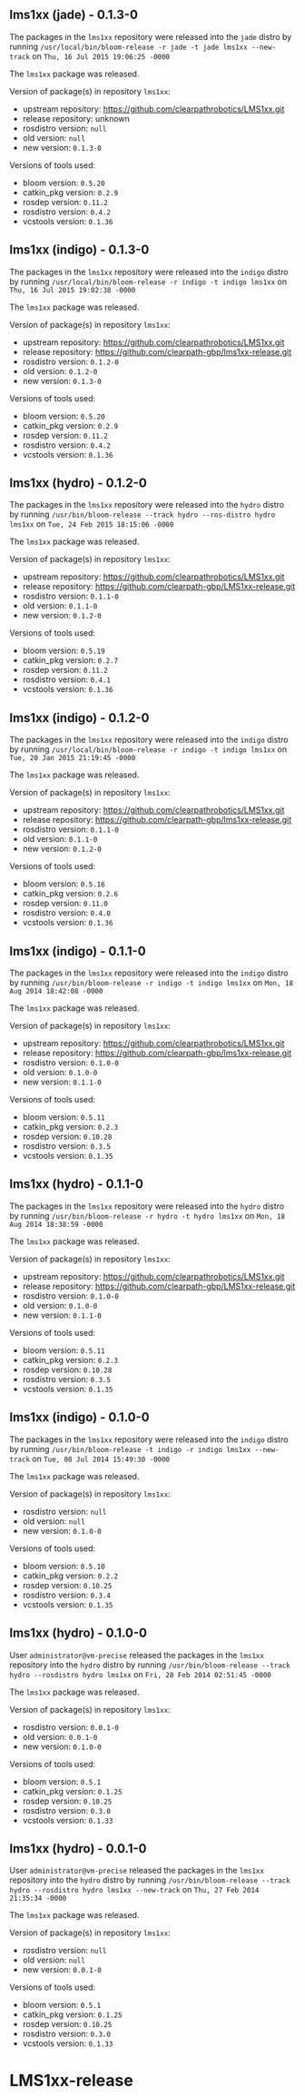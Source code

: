 ## lms1xx (jade) - 0.1.3-0

The packages in the `lms1xx` repository were released into the `jade` distro by running `/usr/local/bin/bloom-release -r jade -t jade lms1xx --new-track` on `Thu, 16 Jul 2015 19:06:25 -0000`

The `lms1xx` package was released.

Version of package(s) in repository `lms1xx`:
- upstream repository: https://github.com/clearpathrobotics/LMS1xx.git
- release repository: unknown
- rosdistro version: `null`
- old version: `null`
- new version: `0.1.3-0`

Versions of tools used:
- bloom version: `0.5.20`
- catkin_pkg version: `0.2.9`
- rosdep version: `0.11.2`
- rosdistro version: `0.4.2`
- vcstools version: `0.1.36`


## lms1xx (indigo) - 0.1.3-0

The packages in the `lms1xx` repository were released into the `indigo` distro by running `/usr/local/bin/bloom-release -r indigo -t indigo lms1xx` on `Thu, 16 Jul 2015 19:02:38 -0000`

The `lms1xx` package was released.

Version of package(s) in repository `lms1xx`:
- upstream repository: https://github.com/clearpathrobotics/LMS1xx.git
- release repository: https://github.com/clearpath-gbp/lms1xx-release.git
- rosdistro version: `0.1.2-0`
- old version: `0.1.2-0`
- new version: `0.1.3-0`

Versions of tools used:
- bloom version: `0.5.20`
- catkin_pkg version: `0.2.9`
- rosdep version: `0.11.2`
- rosdistro version: `0.4.2`
- vcstools version: `0.1.36`


## lms1xx (hydro) - 0.1.2-0

The packages in the `lms1xx` repository were released into the `hydro` distro by running `/usr/bin/bloom-release --track hydro --ros-distro hydro lms1xx` on `Tue, 24 Feb 2015 18:15:06 -0000`

The `lms1xx` package was released.

Version of package(s) in repository `lms1xx`:
- upstream repository: https://github.com/clearpathrobotics/LMS1xx.git
- release repository: https://github.com/clearpath-gbp/LMS1xx-release.git
- rosdistro version: `0.1.1-0`
- old version: `0.1.1-0`
- new version: `0.1.2-0`

Versions of tools used:
- bloom version: `0.5.19`
- catkin_pkg version: `0.2.7`
- rosdep version: `0.11.2`
- rosdistro version: `0.4.1`
- vcstools version: `0.1.36`


## lms1xx (indigo) - 0.1.2-0

The packages in the `lms1xx` repository were released into the `indigo` distro by running `/usr/local/bin/bloom-release -r indigo -t indigo lms1xx` on `Tue, 20 Jan 2015 21:19:45 -0000`

The `lms1xx` package was released.

Version of package(s) in repository `lms1xx`:
- upstream repository: https://github.com/clearpathrobotics/LMS1xx.git
- release repository: https://github.com/clearpath-gbp/lms1xx-release.git
- rosdistro version: `0.1.1-0`
- old version: `0.1.1-0`
- new version: `0.1.2-0`

Versions of tools used:
- bloom version: `0.5.16`
- catkin_pkg version: `0.2.6`
- rosdep version: `0.11.0`
- rosdistro version: `0.4.0`
- vcstools version: `0.1.36`


## lms1xx (indigo) - 0.1.1-0

The packages in the `lms1xx` repository were released into the `indigo` distro by running `/usr/bin/bloom-release -r indigo -t indigo lms1xx` on `Mon, 18 Aug 2014 18:42:08 -0000`

The `lms1xx` package was released.

Version of package(s) in repository `lms1xx`:
- upstream repository: https://github.com/clearpathrobotics/LMS1xx.git
- release repository: https://github.com/clearpath-gbp/lms1xx-release.git
- rosdistro version: `0.1.0-0`
- old version: `0.1.0-0`
- new version: `0.1.1-0`

Versions of tools used:
- bloom version: `0.5.11`
- catkin_pkg version: `0.2.3`
- rosdep version: `0.10.28`
- rosdistro version: `0.3.5`
- vcstools version: `0.1.35`


## lms1xx (hydro) - 0.1.1-0

The packages in the `lms1xx` repository were released into the `hydro` distro by running `/usr/bin/bloom-release -r hydro -t hydro lms1xx` on `Mon, 18 Aug 2014 18:38:59 -0000`

The `lms1xx` package was released.

Version of package(s) in repository `lms1xx`:
- upstream repository: https://github.com/clearpathrobotics/LMS1xx.git
- release repository: https://github.com/clearpath-gbp/LMS1xx-release.git
- rosdistro version: `0.1.0-0`
- old version: `0.1.0-0`
- new version: `0.1.1-0`

Versions of tools used:
- bloom version: `0.5.11`
- catkin_pkg version: `0.2.3`
- rosdep version: `0.10.28`
- rosdistro version: `0.3.5`
- vcstools version: `0.1.35`


## lms1xx (indigo) - 0.1.0-0

The packages in the `lms1xx` repository were released into the `indigo` distro by running `/usr/bin/bloom-release -t indigo -r indigo lms1xx --new-track` on `Tue, 08 Jul 2014 15:49:30 -0000`

The `lms1xx` package was released.

Version of package(s) in repository `lms1xx`:
- rosdistro version: `null`
- old version: `null`
- new version: `0.1.0-0`

Versions of tools used:
- bloom version: `0.5.10`
- catkin_pkg version: `0.2.2`
- rosdep version: `0.10.25`
- rosdistro version: `0.3.4`
- vcstools version: `0.1.35`


## lms1xx (hydro) - 0.1.0-0

User `administrator@vm-precise` released the packages in the `lms1xx` repository into the `hydro` distro by running `/usr/bin/bloom-release --track hydro --rosdistro hydro lms1xx` on `Fri, 28 Feb 2014 02:51:45 -0000`

The `lms1xx` package was released.

Version of package(s) in repository `lms1xx`:
- rosdistro version: `0.0.1-0`
- old version: `0.0.1-0`
- new version: `0.1.0-0`

Versions of tools used:
- bloom version: `0.5.1`
- catkin_pkg version: `0.1.25`
- rosdep version: `0.10.25`
- rosdistro version: `0.3.0`
- vcstools version: `0.1.33`


## lms1xx (hydro) - 0.0.1-0

User `administrator@vm-precise` released the packages in the `lms1xx` repository into the `hydro` distro by running `/usr/bin/bloom-release --track hydro --rosdistro hydro lms1xx --new-track` on `Thu, 27 Feb 2014 21:35:34 -0000`

The `lms1xx` package was released.

Version of package(s) in repository `lms1xx`:
- rosdistro version: `null`
- old version: `null`
- new version: `0.0.1-0`

Versions of tools used:
- bloom version: `0.5.1`
- catkin_pkg version: `0.1.25`
- rosdep version: `0.10.25`
- rosdistro version: `0.3.0`
- vcstools version: `0.1.33`


LMS1xx-release
==============
